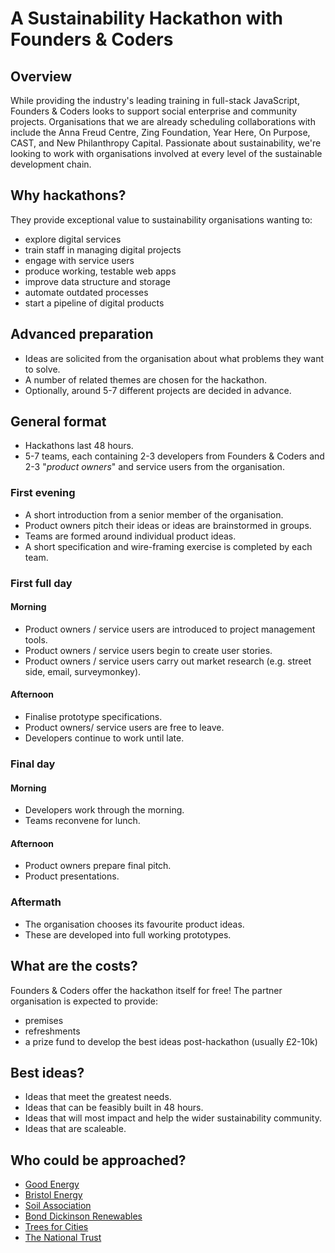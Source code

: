 # A Sustainability Hackathon with Founders & Coders

## Overview
While providing the industry's leading training in full-stack JavaScript, Founders & Coders looks to support social enterprise and community projects. Organisations that we are already scheduling collaborations with include the Anna Freud Centre, Zing Foundation, Year Here, On Purpose, CAST, and New Philanthropy Capital. Passionate about sustainability, we're looking to work with organisations involved at every level of the sustainable development chain.

## Why hackathons?
They provide exceptional value to sustainability organisations wanting to:
* explore digital services
* train staff in managing digital projects
* engage with service users
* produce working, testable web apps
* improve data structure and storage
* automate outdated processes
* start a pipeline of digital products

## Advanced preparation
* Ideas are solicited from the organisation about what problems they want to solve.
* A number of related themes are chosen for the hackathon.
* Optionally, around 5-7 different projects are decided in advance.

## General format
* Hackathons last 48 hours.
* 5-7 teams, each containing 2-3 developers from Founders & Coders and 2-3 "*product owners*" and service users from the organisation.

### First evening
* A short introduction from a senior member of the organisation.
* Product owners pitch their ideas or ideas are brainstormed in groups.
* Teams are formed around individual product ideas.
* A short specification and wire-framing exercise is completed by each team.

### First full day
#### Morning
* Product owners / service users are introduced to project management tools.
* Product owners / service users begin to create user stories.
* Product owners / service users carry out market research (e.g. street side, email, surveymonkey).

#### Afternoon
* Finalise prototype specifications.
* Product owners/ service users are free to leave.
* Developers continue to work until late.

### Final day
#### Morning
* Developers work through the morning.
* Teams reconvene for lunch.

#### Afternoon
* Product owners prepare final pitch.
* Product presentations.

### Aftermath
* The organisation chooses its favourite product ideas.
* These are developed into full working prototypes.

## What are the costs?
Founders & Coders offer the hackathon itself for free! The partner organisation is expected to provide:
* premises
* refreshments
* a prize fund to develop the best ideas post-hackathon (usually £2-10k)

## Best ideas?
* Ideas that meet the greatest needs.
* Ideas that can be feasibly built in 48 hours.
* Ideas that will most impact and help the wider sustainability community.
* Ideas that are scaleable.

## Who could be approached?
* [Good Energy](http://www.goodenergy.co.uk/)
* [Bristol Energy](https://bristol-energy.co.uk/)
* [Soil Association](http://www.soilassociation.org/)
* [Bond Dickinson Renewables](http://www.bonddickinson.com/expertise/sectors/energy-and-natural-resources/power-and-renewables)
* [Trees for Cities](http://www.treesforcities.org/)
* [The National Trust](https://www.nationaltrust.org.uk/)

